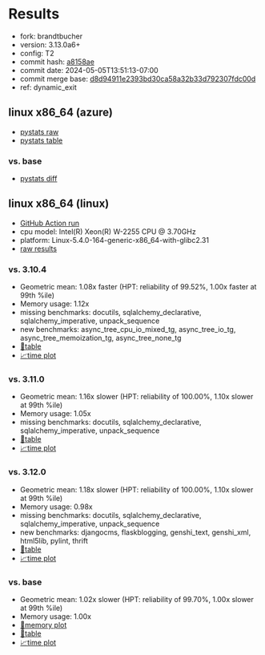 # Results

- fork: brandtbucher
- version: 3.13.0a6+
- config: T2
- commit hash: [a8158ae](https://github.com/brandtbucher/cpython/commit/a8158ae)
- commit date: 2024-05-05T13:51:13-07:00
- commit merge base: [d8d94911e2393bd30ca58a32b33d792307fdc00d](https://github.com/brandtbucher/cpython/commit/d8d94911e2393bd30ca58a32b33d792307fdc00d)
- ref: dynamic_exit

## linux x86_64 (azure)

- [pystats raw](bm-20240505-azure-x86_64-brandtbucher-dynamic_exit-3.13.0a6%2B-a8158ae-pystats.json)
- [pystats table](bm-20240505-azure-x86_64-brandtbucher-dynamic_exit-3.13.0a6%2B-a8158ae-pystats.md)

### vs. base

- [pystats diff](bm-20240505-azure-x86_64-brandtbucher-dynamic_exit-3.13.0a6%2B-a8158ae-pystats-vs-base.md)

## linux x86_64 (linux)

- [GitHub Action run](https://github.com/faster-cpython/benchmarking/actions/runs/8961182344)
- cpu model: Intel(R) Xeon(R) W-2255 CPU @ 3.70GHz
- platform: Linux-5.4.0-164-generic-x86_64-with-glibc2.31
- [raw results](bm-20240505-linux-x86_64-brandtbucher-dynamic_exit-3.13.0a6%2B-a8158ae.json)

### vs. 3.10.4

- Geometric mean: 1.08x faster (HPT: reliability of 99.52%, 1.00x faster at 99th %ile)
- Memory usage: 1.12x
- missing benchmarks: docutils, sqlalchemy_declarative, sqlalchemy_imperative, unpack_sequence
- new benchmarks: async_tree_cpu_io_mixed_tg, async_tree_io_tg, async_tree_memoization_tg, async_tree_none_tg
- [📄table](bm-20240505-linux-x86_64-brandtbucher-dynamic_exit-3.13.0a6%2B-a8158ae-vs-3.10.4.md)
- [📈time plot](bm-20240505-linux-x86_64-brandtbucher-dynamic_exit-3.13.0a6%2B-a8158ae-vs-3.10.4.png)

### vs. 3.11.0

- Geometric mean: 1.16x slower (HPT: reliability of 100.00%, 1.10x slower at 99th %ile)
- Memory usage: 1.05x
- missing benchmarks: docutils, sqlalchemy_declarative, sqlalchemy_imperative, unpack_sequence
- [📄table](bm-20240505-linux-x86_64-brandtbucher-dynamic_exit-3.13.0a6%2B-a8158ae-vs-3.11.0.md)
- [📈time plot](bm-20240505-linux-x86_64-brandtbucher-dynamic_exit-3.13.0a6%2B-a8158ae-vs-3.11.0.png)

### vs. 3.12.0

- Geometric mean: 1.18x slower (HPT: reliability of 100.00%, 1.10x slower at 99th %ile)
- Memory usage: 0.98x
- missing benchmarks: docutils, sqlalchemy_declarative, sqlalchemy_imperative, unpack_sequence
- new benchmarks: djangocms, flaskblogging, genshi_text, genshi_xml, html5lib, pylint, thrift
- [📄table](bm-20240505-linux-x86_64-brandtbucher-dynamic_exit-3.13.0a6%2B-a8158ae-vs-3.12.0.md)
- [📈time plot](bm-20240505-linux-x86_64-brandtbucher-dynamic_exit-3.13.0a6%2B-a8158ae-vs-3.12.0.png)

### vs. base

- Geometric mean: 1.02x slower (HPT: reliability of 99.70%, 1.00x slower at 99th %ile)
- Memory usage: 1.00x
- [🧠memory plot](bm-20240505-linux-x86_64-brandtbucher-dynamic_exit-3.13.0a6%2B-a8158ae-vs-base-mem.png)
- [📄table](bm-20240505-linux-x86_64-brandtbucher-dynamic_exit-3.13.0a6%2B-a8158ae-vs-base.md)
- [📈time plot](bm-20240505-linux-x86_64-brandtbucher-dynamic_exit-3.13.0a6%2B-a8158ae-vs-base.png)

